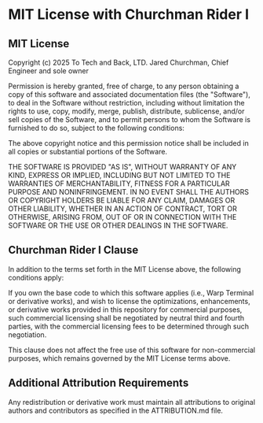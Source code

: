 # MIT License with Churchman Rider I

## MIT License

Copyright (c) 2025 To Tech and Back, LTD.
Jared Churchman, Chief Engineer and sole owner

Permission is hereby granted, free of charge, to any person obtaining a copy
of this software and associated documentation files (the "Software"), to deal
in the Software without restriction, including without limitation the rights
to use, copy, modify, merge, publish, distribute, sublicense, and/or sell
copies of the Software, and to permit persons to whom the Software is
furnished to do so, subject to the following conditions:

The above copyright notice and this permission notice shall be included in all
copies or substantial portions of the Software.

THE SOFTWARE IS PROVIDED "AS IS", WITHOUT WARRANTY OF ANY KIND, EXPRESS OR
IMPLIED, INCLUDING BUT NOT LIMITED TO THE WARRANTIES OF MERCHANTABILITY,
FITNESS FOR A PARTICULAR PURPOSE AND NONINFRINGEMENT. IN NO EVENT SHALL THE
AUTHORS OR COPYRIGHT HOLDERS BE LIABLE FOR ANY CLAIM, DAMAGES OR OTHER
LIABILITY, WHETHER IN AN ACTION OF CONTRACT, TORT OR OTHERWISE, ARISING FROM,
OUT OF OR IN CONNECTION WITH THE SOFTWARE OR THE USE OR OTHER DEALINGS IN THE
SOFTWARE.

## Churchman Rider I Clause

In addition to the terms set forth in the MIT License above, the following conditions apply:

If you own the base code to which this software applies (i.e., Warp Terminal or derivative works), and wish to license the optimizations, enhancements, or derivative works provided in this repository for commercial purposes, such commercial licensing shall be negotiated by neutral third and fourth parties, with the commercial licensing fees to be determined through such negotiation.

This clause does not affect the free use of this software for non-commercial purposes, which remains governed by the MIT License terms above.

## Additional Attribution Requirements

Any redistribution or derivative work must maintain all attributions to original authors and contributors as specified in the ATTRIBUTION.md file.

